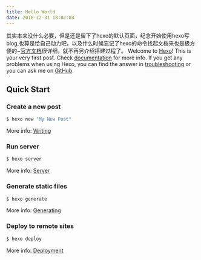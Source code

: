 ```yaml
---
title: Hello World
date: 2016-12-31 18:02:03
---
```

其实本来没什么必要，但是还是留下了hexo的默认页面，纪念开始使用hexo写blog,也算是给自己动力吧，以及什么时候忘记了hexo的命令找起文档来也是极方便的~[官方文档](https://hexo.io/docs/)很详细，就不再另介绍搭建过程了。
Welcome to [Hexo](https://hexo.io/)! This is your very first post. Check [documentation](https://hexo.io/docs/) for more info. If you get any problems when using Hexo, you can find the answer in [troubleshooting](https://hexo.io/docs/troubleshooting.html) or you can ask me on [GitHub](https://github.com/hexojs/hexo/issues).

## Quick Start

### Create a new post

``` bash
$ hexo new "My New Post"
```

More info: [Writing](https://hexo.io/docs/writing.html)

### Run server

``` bash
$ hexo server
```

More info: [Server](https://hexo.io/docs/server.html)

### Generate static files

``` bash
$ hexo generate
```

More info: [Generating](https://hexo.io/docs/generating.html)

### Deploy to remote sites

``` bash
$ hexo deploy
```

More info: [Deployment](https://hexo.io/docs/deployment.html)
